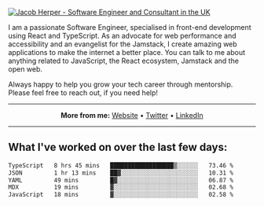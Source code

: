 [![Jacob Herper - Software Engineer and Consultant in the UK](https://res.cloudinary.com/jacobherper/image/upload/v1641506277/gh-image.png)](https://jacobherper.com/)

I am a passionate Software Engineer, specialised in front-end development using React and TypeScript. As an advocate for web performance and accessibility and an evangelist for the Jamstack, I create amazing web applications to make the internet a better place. You can talk to me about anything related to JavaScript, the React ecosystem, Jamstack and the open web.

Always happy to help you grow your tech career through mentorship. Please feel free to reach out, if you need help!

---

<p align="center">
  <strong>More from me:</strong> 
  <a href="https://jacobherper.com/">Website</a> •
  <a href="https://twitter.com/intent/follow?screen_name=jakeherp&tw_p=followbutton">Twitter</a> •
  <a href="https://www.linkedin.com/in/jacobherper/">LinkedIn</a>
</p>

---

## What I've worked on over the last few days:

<!--START_SECTION:waka-->

```txt
TypeScript   8 hrs 45 mins   ██████████████████▒░░░░░░   73.46 %
JSON         1 hr 13 mins    ██▓░░░░░░░░░░░░░░░░░░░░░░   10.31 %
YAML         49 mins         █▓░░░░░░░░░░░░░░░░░░░░░░░   06.87 %
MDX          19 mins         ▓░░░░░░░░░░░░░░░░░░░░░░░░   02.68 %
JavaScript   18 mins         ▓░░░░░░░░░░░░░░░░░░░░░░░░   02.58 %
```

<!--END_SECTION:waka-->
